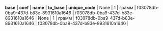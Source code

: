 **base**  | **coef**  | **name**  | **to_base**  | **unique_code**  | 
None  | 1  | грамм  | f03078db-0ba9-437d-b83e-8931610a1646  | f03078db-0ba9-437d-b83e-8931610a1646  | 
None  | 1  | грамм  | f03078db-0ba9-437d-b83e-8931610a1646  | f03078db-0ba9-437d-b83e-8931610a1646  | 
